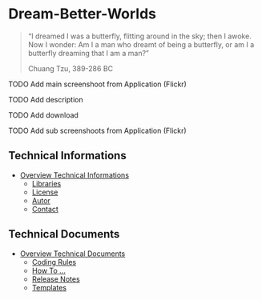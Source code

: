 Dream-Better-Worlds
===

> “I dreamed I was a butterfly, flitting around in the sky; then I awoke. Now I 
> wonder: Am I a man who dreamt of being a butterfly, or am I a butterfly dreaming 
> that I am a man?”
> 
> Chuang Tzu, 389-286 BC


TODO Add main screenshoot from Application (Flickr)



TODO Add description



TODO Add download



TODO Add sub screenshoots from Application (Flickr)



Technical Informations
---
* [Overview Technical Informations]
    - [Libraries]
    - [License]
    - [Autor]
    - [Contact]


Technical Documents
---
* [Overview Technical Documents]
    - [Coding Rules]
    - [How To ...]
    - [Release Notes]
    - [Templates]



[//]: # (Links for Technical Informations)
[Overview Technical Informations]:DBW-Application/documents/general/TechnicalInformations.md
[Libraries]:DBW-Application/documents/general/TechnicalDocuments.md#Libraries
[License]:DBW-Application/documents/general/TechnicalInformations.md#License
[Autor]:DBW-Application/documents/general/TechnicalInformations.md#Autor
[Contact]:DBW-Application/documents/general/TechnicalInformations.md#Contact




[//]: # (Links for Technical Documents)
[Overview Technical Documents]:DBW-Application/documents/general/TechnicalDocuments.md
[Coding Rules]:DBW-Application/documents/general/TechnicalDocuments.md#CodingRules
[How To ...]:DBW-Application/documents/general/TechnicalDocuments.md#HowTo
[Release Notes]:DBW-Application/documents/general/TechnicalDocuments.md#ReleaseNotes
[Templates]:DBW-Application/documents/general/TechnicalDocuments.md#Templates

